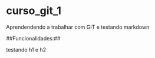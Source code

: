 # curso_git_1

Aprendendendo a trabalhar com GIT e testando markdown

##Funcionalidades:##

testando h1 e h2 
